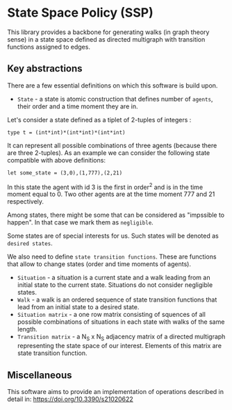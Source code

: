 # State Space Policy (SSP)

This library provides a backbone for generating walks (in graph theory sense) in a state space defined as directed multigraph with transition functions assigned to edges.

## Key abstractions

There are a few essential definitions on which this software is build upon.

 - `State` - a state is atomic construction that defines number of `agents`, their order and a time moment they are in.
 
 Let's consider a state defined as a tiplet of 2-tuples of integers :
 ``` 
 type t = (int*int)*(int*int)*(int*int)
 ``` 
 It can represent all possible combinations of three agents (because there are three 2-tuples). As an example we can consider the following state compatible with above definitions:
 ```
 let some_state = (3,0),(1,777),(2,21)
 ```
In this state the agent with id 3 is the first in order<sup>2</sup> and is in the time moment equal to 0. Two other agents are at the time moment 777 and 21 respectively.

Among states, there might be some that can be considered as "impssible to happen". In that case we mark them as `negligible`. 

Some states are of special interests for us. Such states will be denoted as `desired states`.

We also need to define `state transition functions`. These are functions that allow to change states (order and time moments of agents).

 - `Situation` - a situation is a current state and a walk leading from an initial state to the current state. Situations do not consider negligible states.
 - `Walk` - a walk is an ordered sequence of state transition functions that lead from an initial state to a desired state.
 - `Situation matrix` - a one row matrix consisting of squences of all possible combinations of situations in each state with walks of the same length.
 - `Transition matrix` - a N<sub>S</sub> x N<sub>S</sub> adjacency matrix of a directed multigraph representing the state space of our interest. Elements of this matrix are state transition function.


 ## Miscellaneous

 This software aims to provide an implementation of operations described in detail in:
 https://doi.org/10.3390/s21020622